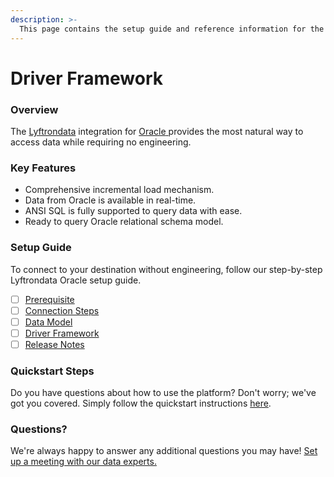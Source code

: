 ```yaml
---
description: >-
  This page contains the setup guide and reference information for the Oracle source connector.
---
```


# Driver Framework

### Overview

The [Lyftrondata](https://www.lyftrondata.com/) integration for [Oracle](https://www.lyftrondata.com/integration/oracle/)[ ](https://www.lyftrondata.com/integration/oracle/)provides the most natural way to access data while requiring no engineering.

### Key Features

* Comprehensive incremental load mechanism.
* Data from Oracle is available in real-time.&#x20;
* ANSI SQL is fully supported to query data with ease.
* Ready to query Oracle relational schema model.

### Setup Guide

To connect to your destination without engineering, follow our step-by-step Lyftrondata Oracle setup guide.

* [ ] [Prerequisite](../../technology-analytics/oracle/prerequisite.md)
* [ ] [Connection Steps](../../technology-analytics/oracle/connection-steps.md)
* [ ] [Data Model](../../technology-analytics/oracle/data-model/)
* [ ] [Driver Framework](../../technology-analytics/oracle/driver-framework/)
* [ ] [Release Notes](../../technology-analytics/oracle/release-notes.md)

### Quickstart Steps

Do you have questions about how to use the platform? Don't worry; we've got you covered. Simply follow the quickstart instructions [here](../../../quickstart-steps.md).

### Questions? <a href="#questions" id="questions"></a>

We're always happy to answer any additional questions you may have! [Set up a meeting with our data experts.](https://www.lyftrondata.com/book-a-meeting/)


